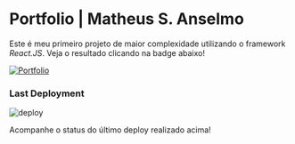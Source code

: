 # Portfolio | Matheus S. Anselmo

Este é meu primeiro projeto de maior complexidade utilizando o framework *React.JS*. Veja o resultado clicando na badge abaixo!

[![Portfolio](https://img.shields.io/badge/Portfolio-000?style=for-the-badge&logo=todoist&logoColor=90f208)](https://ans3lmo.github.io/portfolio)

### Last Deployment

![deploy](https://github.com/ans3lmo/portfolio/actions/workflows/pages-build-deployment/badge.svg)

Acompanhe o status do último deploy realizado acima!